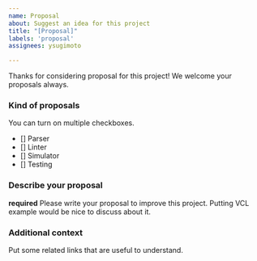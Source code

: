 ```yaml
---
name: Proposal
about: Suggest an idea for this project
title: "[Proposal]"
labels: 'proposal'
assignees: ysugimoto

---
```


Thanks for considering proposal for this project! We welcome your proposals always.

### Kind of proposals

You can turn on multiple checkboxes.

- [] Parser
- [] Linter
- [] Simulator
- [] Testing

### Describe your proposal

**required**
Please write your proposal to improve this project.
Putting VCL example would be nice to discuss about it.

### Additional context
Put some related links that are useful to understand. 
